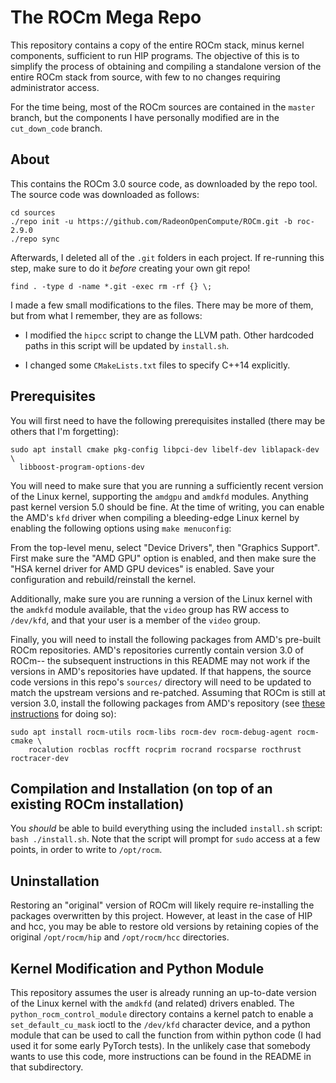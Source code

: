The ROCm Mega Repo
==================

This repository contains a copy of the entire ROCm stack, minus kernel
components, sufficient to run HIP programs. The objective of this is to
simplify the process of obtaining and compiling a standalone version of the
entire ROCm stack from source, with few to no changes requiring administrator
access.

For the time being, most of the ROCm sources are contained in the `master`
branch, but the components I have personally modified are in the
`cut_down_code` branch.

About
-----

This contains the ROCm 3.0 source code, as downloaded by the repo tool. The
source code was downloaded as follows:
```
cd sources
./repo init -u https://github.com/RadeonOpenCompute/ROCm.git -b roc-2.9.0
./repo sync
```

Afterwards, I deleted all of the `.git` folders in each project. If re-running
this step, make sure to do it *before* creating your own git repo!
```
find . -type d -name *.git -exec rm -rf {} \;
```

I made a few small modifications to the files. There may be more of them, but
from what I remember, they are as follows:

 - I modified the `hipcc` script to change the LLVM path. Other hardcoded
   paths in this script will be updated by `install.sh`.

 - I changed some `CMakeLists.txt` files to specify C++14 explicitly.

Prerequisites
-------------

You will first need to have the following prerequisites installed (there may be
others that I'm forgetting):
```
sudo apt install cmake pkg-config libpci-dev libelf-dev liblapack-dev \
  libboost-program-options-dev
```

You will need to make sure that you are running a sufficiently recent version
of the Linux kernel, supporting the `amdgpu` and `amdkfd` modules. Anything
past kernel version 5.0 should be fine. At the time of writing, you can enable
the AMD's `kfd` driver when compiling a bleeding-edge Linux kernel by enabling
the following options using `make menuconfig`:

From the top-level menu, select "Device Drivers", then "Graphics Support".
First make sure the "AMD GPU" option is enabled, and then make sure the "HSA
kernel driver for AMD GPU devices" is enabled. Save your configuration and
rebuild/reinstall the kernel.

Additionally, make sure you are running a version of the Linux kernel with the
`amdkfd` module available, that the `video` group has RW access to `/dev/kfd`,
and that your user is a member of the `video` group.

Finally, you will need to install the following packages from AMD's pre-built
ROCm repositories. AMD's repositories currently contain version 3.0 of ROCm--
the subsequent instructions in this README may not work if the versions in
AMD's repositories have updated. If that happens, the source code versions in
this repo's `sources/` directory will need to be updated to match the upstream
versions and re-patched. Assuming that ROCm is still at version 3.0, install
the following packages from AMD's repository (see
[these instructions](https://github.com/RadeonOpenCompute/ROCm#Ubuntu) for
doing so):
```
sudo apt install rocm-utils rocm-libs rocm-dev rocm-debug-agent rocm-cmake \
    rocalution rocblas rocfft rocprim rocrand rocsparse rocthrust roctracer-dev
```

Compilation and Installation (on top of an existing ROCm installation)
----------------------------------------------------------------------

You *should* be able to build everything using the included `install.sh`
script: `bash ./install.sh`.  Note that the script will prompt for `sudo`
access at a few points, in order to write to `/opt/rocm`.

Uninstallation
--------------

Restoring an "original" version of ROCm will likely require re-installing the
packages overwritten by this project. However, at least in the case of HIP and
hcc, you may be able to restore old versions by retaining copies of the
original `/opt/rocm/hip` and `/opt/rocm/hcc` directories.

Kernel Modification and Python Module
-------------------------------------

This repository assumes the user is already running an up-to-date version of
the Linux kernel with the `amdkfd` (and related) drivers enabled. The
`python_rocm_control_module` directory contains a kernel patch to enable a
`set_default_cu_mask` ioctl to the `/dev/kfd` character device, and a python
module that can be used to call the function from within python code (I had
used it for some early PyTorch tests). In the unlikely case that somebody wants
to use this code, more instructions can be found in the README in that
subdirectory.
